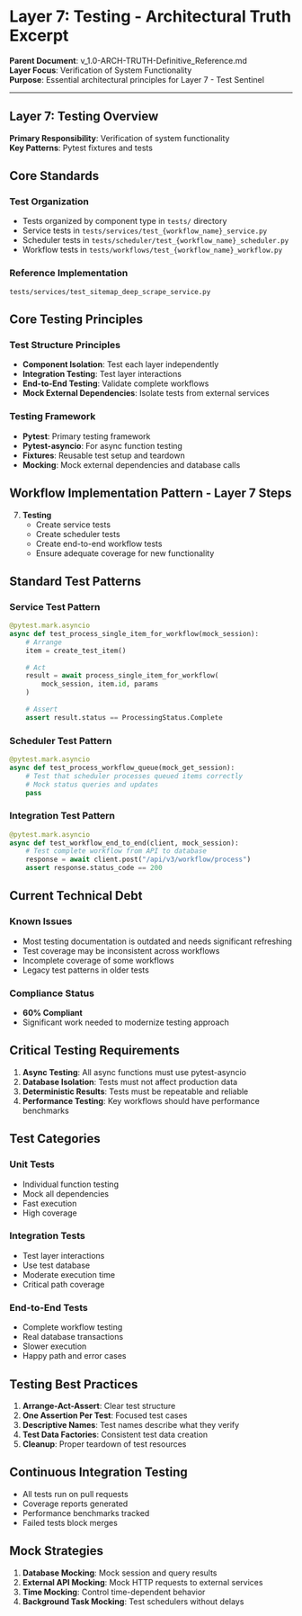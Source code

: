 # Layer 7: Testing - Architectural Truth Excerpt

**Parent Document**: v_1.0-ARCH-TRUTH-Definitive_Reference.md  
**Layer Focus**: Verification of System Functionality  
**Purpose**: Essential architectural principles for Layer 7 - Test Sentinel

---

## Layer 7: Testing Overview

**Primary Responsibility**: Verification of system functionality  
**Key Patterns**: Pytest fixtures and tests

## Core Standards

### Test Organization
- Tests organized by component type in `tests/` directory
- Service tests in `tests/services/test_{workflow_name}_service.py`
- Scheduler tests in `tests/scheduler/test_{workflow_name}_scheduler.py`
- Workflow tests in `tests/workflows/test_{workflow_name}_workflow.py`

### Reference Implementation
`tests/services/test_sitemap_deep_scrape_service.py`

## Core Testing Principles

### Test Structure Principles
- **Component Isolation**: Test each layer independently
- **Integration Testing**: Test layer interactions
- **End-to-End Testing**: Validate complete workflows
- **Mock External Dependencies**: Isolate tests from external services

### Testing Framework
- **Pytest**: Primary testing framework
- **Pytest-asyncio**: For async function testing
- **Fixtures**: Reusable test setup and teardown
- **Mocking**: Mock external dependencies and database calls

## Workflow Implementation Pattern - Layer 7 Steps

7. **Testing**
   - Create service tests
   - Create scheduler tests
   - Create end-to-end workflow tests
   - Ensure adequate coverage for new functionality

## Standard Test Patterns

### Service Test Pattern
```python
@pytest.mark.asyncio
async def test_process_single_item_for_workflow(mock_session):
    # Arrange
    item = create_test_item()
    
    # Act
    result = await process_single_item_for_workflow(
        mock_session, item.id, params
    )
    
    # Assert
    assert result.status == ProcessingStatus.Complete
```

### Scheduler Test Pattern
```python
@pytest.mark.asyncio
async def test_process_workflow_queue(mock_get_session):
    # Test that scheduler processes queued items correctly
    # Mock status queries and updates
    pass
```

### Integration Test Pattern
```python
@pytest.mark.asyncio
async def test_workflow_end_to_end(client, mock_session):
    # Test complete workflow from API to database
    response = await client.post("/api/v3/workflow/process")
    assert response.status_code == 200
```

## Current Technical Debt

### Known Issues
- Most testing documentation is outdated and needs significant refreshing
- Test coverage may be inconsistent across workflows
- Incomplete coverage of some workflows
- Legacy test patterns in older tests

### Compliance Status
- **60% Compliant**
- Significant work needed to modernize testing approach

## Critical Testing Requirements

1. **Async Testing**: All async functions must use pytest-asyncio
2. **Database Isolation**: Tests must not affect production data
3. **Deterministic Results**: Tests must be repeatable and reliable
4. **Performance Testing**: Key workflows should have performance benchmarks

## Test Categories

### Unit Tests
- Individual function testing
- Mock all dependencies
- Fast execution
- High coverage

### Integration Tests
- Test layer interactions
- Use test database
- Moderate execution time
- Critical path coverage

### End-to-End Tests
- Complete workflow testing
- Real database transactions
- Slower execution
- Happy path and error cases

## Testing Best Practices

1. **Arrange-Act-Assert**: Clear test structure
2. **One Assertion Per Test**: Focused test cases
3. **Descriptive Names**: Test names describe what they verify
4. **Test Data Factories**: Consistent test data creation
5. **Cleanup**: Proper teardown of test resources

## Continuous Integration Testing

- All tests run on pull requests
- Coverage reports generated
- Performance benchmarks tracked
- Failed tests block merges

## Mock Strategies

1. **Database Mocking**: Mock session and query results
2. **External API Mocking**: Mock HTTP requests to external services
3. **Time Mocking**: Control time-dependent behavior
4. **Background Task Mocking**: Test schedulers without delays